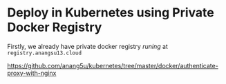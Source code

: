 # Deploy in Kubernetes using Private Docker Registry

Firstly, we already have private docker registry *runing* at `registry.anangsu13.cloud`

https://github.com/anang5u/kubernetes/tree/master/docker/authenticate-proxy-with-nginx